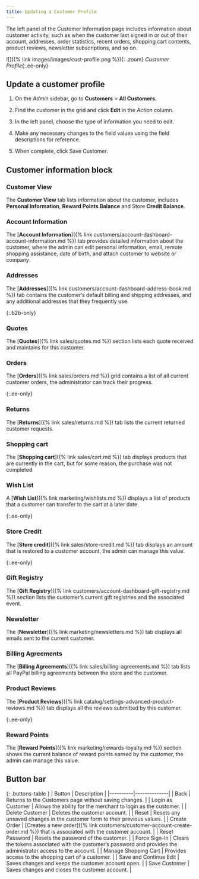 ```yaml
---
title: Updating a Customer Profile
---
```


The left panel of the Customer Information page includes information about customer activity, such as when the customer last signed in or out of their account, addresses, order statistics, recent orders, shopping cart contents, product reviews, newsletter subscriptions, and so on.

![]({% link images/images/cust-profile.png %}){: .zoom}
_Customer Profile_{:.ee-only}

## Update a customer profile

1. On the _Admin_ sidebar, go to **Customers** > **All Customers**.

1. Find the customer in the grid and click **Edit** in the _Action_ column.

1. In the left panel, choose the type of information you need to edit.

1. Make any necessary changes to the field values using the field descriptions for reference.

1. When complete, click <span class="btn">Save Customer</span>.

## Customer information block

### Customer View

The **Customer View** tab lists information about the customer, includes **Personal Information**, **Reward Points Balance** and Store **Credit Balance**.

### Account Information

The [**Account Information**]({% link customers/account-dashboard-account-information.md %}) tab provides detailed information about the customer, where the admin can edit personal information, email, remote shopping assistance, date of birth, and attach customer to website or company.

### Addresses

The [**Addresses**]({% link customers/account-dashboard-address-book.md %}) tab contains the customer’s default billing and shipping addresses, and any additional addresses that they frequently use.

{:.b2b-only}
### Quotes

The [**Quotes**]({% link sales/quotes.md %}) section lists each quote received and maintains for this customer.

### Orders

The [**Orders**]({% link sales/orders.md %}) grid contains a list of all current customer orders, the administrator can track their progress.

{:.ee-only}
### Returns

The [**Returns**]({% link sales/returns.md %}) tab lists the current returned customer requests.

### Shopping cart

The [**Shopping cart**]({% link sales/cart.md %}) tab displays products that are currently in the cart, but for some reason, the purchase was not completed.

### Wish List

A [**Wish List**]({% link marketing/wishlists.md %}) displays a list of products that a customer can transfer to the cart at a later date.

{:.ee-only}
### Store Credit

The [**Store credit**]({% link sales/store-credit.md %}) tab displays an amount that is restored to a customer account, the admin can manage this value.

{:.ee-only}
### Gift Registry

The [**Gift Registry**]({% link customers/account-dashboard-gift-registry.md %}) section lists the customer’s current gift registries and the associated event.

### Newsletter

The [**Newsletter**]({% link marketing/newsletters.md %}) tab displays all emails sent to the current customer.

### Billing Agreements

The [**Billing Agreements**]({% link sales/billing-agreements.md %}) tab lists all PayPal billing agreements between the store and the customer.

### Product Reviews

The [**Product Reviews**]({% link catalog/settings-advanced-product-reviews.md %}) tab displays all the reviews submitted by this сustomer.

{:.ee-only}
### Reward Points

The [**Reward Points**]({% link marketing/rewards-loyalty.md %}) section shows the current balance of reward points earned by the customer, the admin can manage this value.

## Button bar

{: .buttons-table }
| Button   | Description  |
|----------|--------------|
| <span class="btn">Back</span> | Returns to the Customers page without saving changes. |
| <span class="btn">Login as Customer</span> | Allows the ability for the merchant to login as the customer. |
| <span class="btn">Delete Customer</span> | Deletes the customer account.  |
| <span class="btn">Reset</span> | Resets any unsaved changes in the customer form to their previous values.  |
| <span class="btn">Create Order</span> | [Creates a new order]({% link customers/customer-account-create-order.md %}) that is associated with the customer account.  |
| <span class="btn">Reset Password</span> | Resets the password of the customer.  |
| <span class="btn">Force Sign-In</span> | Clears the tokens associated with the customer’s password and provides the administrator access to the account. |
| <span class="btn">Manage Shopping Cart</span> | Provides access to the shopping cart of a customer. |
| <span class="btn">Save and Continue Edit</span>  | Saves changes and keeps the customer account open. |
| <span class="btn">Save Customer</span> | Saves changes and closes the customer account. |

<!--
  This is a style declaration so that buttons are not wrapped by table auto styling for column widths.
-->
<style>
.buttons-table td:first-of-type {
  width: 200px;
}
</style>
